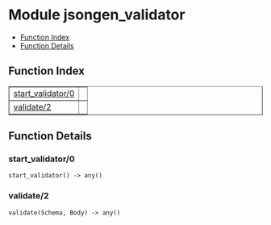 

# Module jsongen_validator #
* [Function Index](#index)
* [Function Details](#functions)

<a name="index"></a>

## Function Index ##


<table width="100%" border="1" cellspacing="0" cellpadding="2" summary="function index"><tr><td valign="top"><a href="#start_validator-0">start_validator/0</a></td><td></td></tr><tr><td valign="top"><a href="#validate-2">validate/2</a></td><td></td></tr></table>


<a name="functions"></a>

## Function Details ##

<a name="start_validator-0"></a>

### start_validator/0 ###

`start_validator() -> any()`

<a name="validate-2"></a>

### validate/2 ###

`validate(Schema, Body) -> any()`

